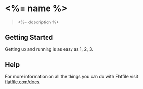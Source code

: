 # <%= name %>

> <%= description %>

## Getting Started

Getting up and running is as easy as 1, 2, 3.

## Help

For more information on all the things you can do with Flatfile visit [flatfile.com/docs](http://flatfile.com/docs).

